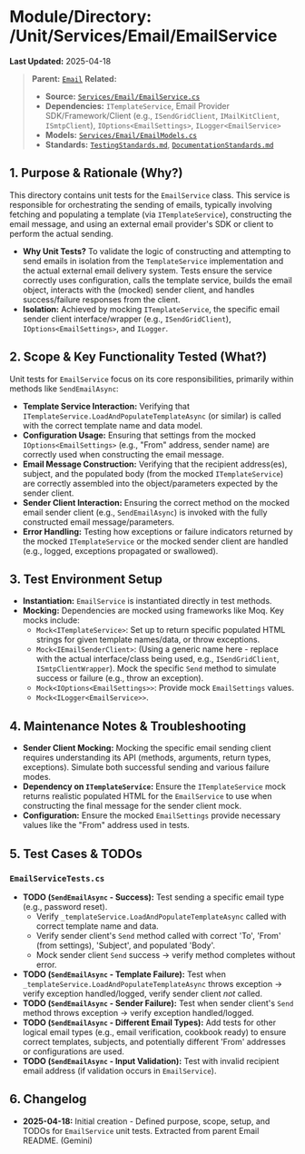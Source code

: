 # Module/Directory: /Unit/Services/Email/EmailService

**Last Updated:** 2025-04-18

> **Parent:** [`Email`](../README.md)
> **Related:**
> * **Source:** [`Services/Email/EmailService.cs`](../../../../../Zarichney.Server/Services/Email/EmailService.cs)
> * **Dependencies:** `ITemplateService`, Email Provider SDK/Framework/Client (e.g., `ISendGridClient`, `IMailKitClient`, `ISmtpClient`), `IOptions<EmailSettings>`, `ILogger<EmailService>`
> * **Models:** [`Services/Email/EmailModels.cs`](../../../../../Zarichney.Server/Services/Email/EmailModels.cs)
> * **Standards:** [`TestingStandards.md`](../../../../../Docs/Standards/TestingStandards.md), [`DocumentationStandards.md`](../../../../../Docs/Standards/DocumentationStandards.md)

## 1. Purpose & Rationale (Why?)

This directory contains unit tests for the `EmailService` class. This service is responsible for orchestrating the sending of emails, typically involving fetching and populating a template (via `ITemplateService`), constructing the email message, and using an external email provider's SDK or client to perform the actual sending.

* **Why Unit Tests?** To validate the logic of constructing and attempting to send emails in isolation from the `TemplateService` implementation and the actual external email delivery system. Tests ensure the service correctly uses configuration, calls the template service, builds the email object, interacts with the (mocked) sender client, and handles success/failure responses from the client.
* **Isolation:** Achieved by mocking `ITemplateService`, the specific email sender client interface/wrapper (e.g., `ISendGridClient`), `IOptions<EmailSettings>`, and `ILogger`.

## 2. Scope & Key Functionality Tested (What?)

Unit tests for `EmailService` focus on its core responsibilities, primarily within methods like `SendEmailAsync`:

* **Template Service Interaction:** Verifying that `ITemplateService.LoadAndPopulateTemplateAsync` (or similar) is called with the correct template name and data model.
* **Configuration Usage:** Ensuring that settings from the mocked `IOptions<EmailSettings>` (e.g., "From" address, sender name) are correctly used when constructing the email message.
* **Email Message Construction:** Verifying that the recipient address(es), subject, and the populated body (from the mocked `ITemplateService`) are correctly assembled into the object/parameters expected by the sender client.
* **Sender Client Interaction:** Ensuring the correct method on the mocked email sender client (e.g., `SendEmailAsync`) is invoked with the fully constructed email message/parameters.
* **Error Handling:** Testing how exceptions or failure indicators returned by the mocked `ITemplateService` or the mocked sender client are handled (e.g., logged, exceptions propagated or swallowed).

## 3. Test Environment Setup

* **Instantiation:** `EmailService` is instantiated directly in test methods.
* **Mocking:** Dependencies are mocked using frameworks like Moq. Key mocks include:
    * `Mock<ITemplateService>`: Set up to return specific populated HTML strings for given template names/data, or throw exceptions.
    * `Mock<IEmailSenderClient>`: (Using a generic name here - replace with the actual interface/class being used, e.g., `ISendGridClient`, `ISmtpClientWrapper`). Mock the specific `Send` method to simulate success or failure (e.g., throw an exception).
    * `Mock<IOptions<EmailSettings>>`: Provide mock `EmailSettings` values.
    * `Mock<ILogger<EmailService>>`.

## 4. Maintenance Notes & Troubleshooting

* **Sender Client Mocking:** Mocking the specific email sending client requires understanding its API (methods, arguments, return types, exceptions). Simulate both successful sending and various failure modes.
* **Dependency on `ITemplateService`:** Ensure the `ITemplateService` mock returns realistic populated HTML for the `EmailService` to use when constructing the final message for the sender client mock.
* **Configuration:** Ensure the mocked `EmailSettings` provide necessary values like the "From" address used in tests.

## 5. Test Cases & TODOs

### `EmailServiceTests.cs`
* **TODO (`SendEmailAsync` - Success):** Test sending a specific email type (e.g., password reset).
    * Verify `_templateService.LoadAndPopulateTemplateAsync` called with correct template name and data.
    * Verify sender client's `Send` method called with correct 'To', 'From' (from settings), 'Subject', and populated 'Body'.
    * Mock sender client `Send` success -> verify method completes without error.
* **TODO (`SendEmailAsync` - Template Failure):** Test when `_templateService.LoadAndPopulateTemplateAsync` throws exception -> verify exception handled/logged, verify sender client *not* called.
* **TODO (`SendEmailAsync` - Sender Failure):** Test when sender client's `Send` method throws exception -> verify exception handled/logged.
* **TODO (`SendEmailAsync` - Different Email Types):** Add tests for other logical email types (e.g., email verification, cookbook ready) to ensure correct templates, subjects, and potentially different 'From' addresses or configurations are used.
* **TODO (`SendEmailAsync` - Input Validation):** Test with invalid recipient email address (if validation occurs in `EmailService`).

## 6. Changelog

* **2025-04-18:** Initial creation - Defined purpose, scope, setup, and TODOs for `EmailService` unit tests. Extracted from parent Email README. (Gemini)

